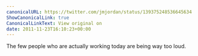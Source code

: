 ```yaml
---
canonicalURL: https://twitter.com/jmjordan/status/139375248536645634
ShowCanonicalLink: true
CanonicalLinkText: View original on
date: 2011-11-23T16:10:23+00:00
---
```

The few people who are actually working today are being way too loud.